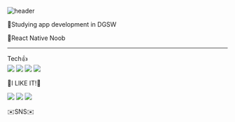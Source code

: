 ![header](https://capsule-render.vercel.app/api?type=waving&color=61DAFB&height=300&section=header&text=kimgeonwoo&fontSize=80)

🌱Studying app development in DGSW  


🌱React Native Noob    
***
Tech👍    
<img src="https://img.shields.io/badge/Android-3DDC84?style=flat-square&logo=Android&logoColor=white"/> <img src="https://img.shields.io/badge/React Native-61DAFB?style=flat-square&logo=React&logoColor=white"/> <img src="https://img.shields.io/badge/JavaScript-F7DF1E?style=flat-square&logo=JavaScript&logoColor=white"/>
<img src="https://img.shields.io/badge/Kotlin-7F52FF?style=flat-square&logo=Kotlin&logoColor=white"/>


👊I LIKE IT!👊

<img src="https://img.shields.io/badge/Apple-000000?style=flat-square&logo=Apple&logoColor=white"/> <img src="https://img.shields.io/badge/Google-4285F4?style=flat-square&logo=Google&logoColor=white"/> <img src="https://img.shields.io/badge/Facebook-1877F2?style=flat-square&logo=Facebook&logoColor=white"/>


✉️SNS✉️






